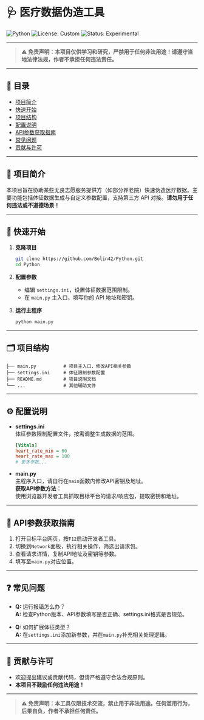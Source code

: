 # 🩺 医疗数据伪造工具

![Python](https://img.shields.io/badge/Python-3.x-blue)
![License: Custom](https://img.shields.io/badge/license-Restricted-important)
![Status: Experimental](https://img.shields.io/badge/status-experimental-yellow)

---

> **⚠️ 免责声明：本项目仅供学习和研究，严禁用于任何非法用途！请遵守当地法律法规，作者不承担任何违法责任。**

---

## 📑 目录

- [项目简介](#项目简介)
- [快速开始](#快速开始)
- [项目结构](#项目结构)
- [配置说明](#配置说明)
- [API参数获取指南](#api参数获取指南)
- [常见问题](#常见问题)
- [贡献与许可](#贡献与许可)

---

## 📝 项目简介

本项目旨在协助某些无良志愿服务提供方（如部分养老院）快速伪造医疗数据。主要功能包括体征数据生成与自定义参数配置，支持第三方 API 对接。**请勿用于任何违法或不道德场景！**

---

## 🚀 快速开始

1. **克隆项目**
   ```bash
   git clone https://github.com/Bolin42/Python.git
   cd Python
   ```

2. **配置参数**
   - 编辑 `settings.ini`，设置体征数据范围限制。
   - 在 `main.py` 主入口，填写你的 API 地址和密钥。

3. **运行主程序**
   ```bash
   python main.py
   ```

---

## 🗂️ 项目结构

```text
├── main.py          # 项目主入口，修改API相关参数
├── settings.ini     # 体征限制参数配置
├── README.md        # 项目说明文档
└── ...              # 其他辅助文件
```

---

## ⚙️ 配置说明

- **settings.ini**  
  体征参数限制配置文件，按需调整生成数据的范围。

  ```ini
  [Vitals]
  heart_rate_min = 60
  heart_rate_max = 100
  # 更多参数...
  ```

- **main.py**  
  主程序入口，请自行在`main`函数内修改API密钥及地址。  
  **获取API参数方法：**  
  使用浏览器开发者工具抓取目标平台的请求/响应包，提取密钥和地址。

---

## 🧭 API参数获取指南

1. 打开目标平台网页，按`F12`启动开发者工具。
2. 切换到`Network`面板，执行相关操作，筛选出请求包。
3. 查看请求详情，复制API地址及密钥等参数。
4. 填写至`main.py`对应位置。

---

## ❓ 常见问题

- **Q:** 运行报错怎么办？  
  **A:** 检查Python版本、API参数填写是否正确、settings.ini格式是否规范。

- **Q:** 如何扩展体征类型？  
  **A:** 在`settings.ini`添加新参数，并在`main.py`补充相关处理逻辑。

---

## 🙏 贡献与许可

- 欢迎提出建议或贡献代码，但请严格遵守合法合规原则。
- **本项目不鼓励任何违法用途！**

---

> **⚠️ 免责声明：本工具仅限技术交流，禁止用于非法用途。任何滥用行为，后果自负，作者不承担任何责任。**